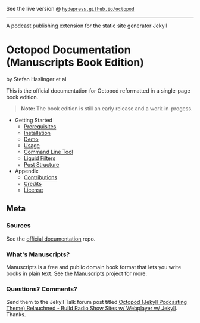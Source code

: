 See the live version @ [`hydepress.github.io/octopod`](http://hydepress.github.io/octopod)

---

A podcast publishing extension for the static site generator Jekyll

# Octopod Documentation (Manuscripts Book Edition)

by Stefan Haslinger et al

This is the official documentation for Octopod reformatted in a single-page book edition.

> **Note:** The book edition is still an early release and a work-in-progess.

- Getting Started
  - [Prerequisites](01__Prerequisites.md)
  - [Installation](02__Installation.md)
  - [Demo](03__Demo.md)
  - [Usage](04__Usage.md)
  - [Command Line Tool](05__Command_Line.md)
  - [Liquid Filters](06__Liquid_Filters.md)
  - [Post Structure](07__Post_Structure.md)
- Appendix
  - [Contributions](A1__Contributions.md)
  - [Credits](A2__Credits.md)
  - [License](A3__License.md)


## Meta

### Sources

See the [official documentation](https://github.com/jekyll-octopod/jekyll-octopod.github.io.source) repo.

###  What's Manuscripts?

Manuscripts is a free and public domain book format that lets you write books in plain text.
See the [Manuscripts project](http://manuscripts.github.io) for more.

### Questions? Comments?

Send them to the Jekyll Talk forum post titled
[Octopod (Jekyll Podcasting Theme) Relauchned - Build Radio Show Sites w/ Webplayer w/ Jekyll](https://talk.jekyllrb.com/t/octopod-jekyll-podcasting-theme-relauchned-build-radio-show-sites-w-webplayer-w-jekyll/2298).
Thanks.
